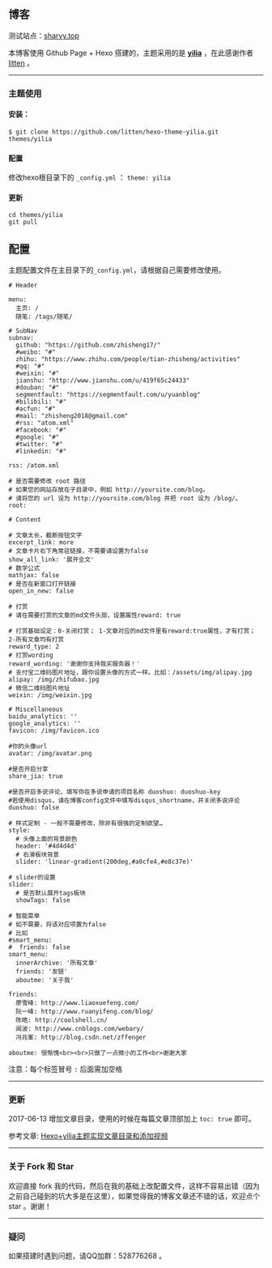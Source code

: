 ## 博客

测试站点：[sharvy.top](http://sharvy.top)

本博客使用 Github Page + Hexo 搭建的，主题采用的是 [**yilia**](https://github.com/litten/hexo-theme-yilia) ，在此感谢作者 [litten](https://github.com/litten) 。


***

### 主题使用

#### 安装：

```
$ git clone https://github.com/litten/hexo-theme-yilia.git themes/yilia
```

#### 配置

修改hexo根目录下的 `_config.yml` ： `theme: yilia`

#### 更新

```
cd themes/yilia
git pull
```

## 配置

主题配置文件在主目录下的`_config.yml`，请根据自己需要修改使用。

```
# Header

menu:
  主页: /
  随笔: /tags/随笔/

# SubNav
subnav:
  github: "https://github.com/zhisheng17/"
  #weibo: "#"
  zhihu: "https://www.zhihu.com/people/tian-zhisheng/activities"
  #qq: "#"
  #weixin: "#"
  jianshu: "http://www.jianshu.com/u/419f65c24433"
  #douban: "#"
  segmentfault: "https://segmentfault.com/u/yuanblog"
  #bilibili: "#"
  #acfun: "#"
  #mail: "zhisheng2018@gmail.com"
  #rss: "atom.xml"
  #facebook: "#"
  #google: "#"
  #twitter: "#"
  #linkedin: "#"

rss: /atom.xml

# 是否需要修改 root 路径
# 如果您的网站存放在子目录中，例如 http://yoursite.com/blog，
# 请将您的 url 设为 http://yoursite.com/blog 并把 root 设为 /blog/。
root:

# Content

# 文章太长，截断按钮文字
excerpt_link: more
# 文章卡片右下角常驻链接，不需要请设置为false
show_all_link: '展开全文'
# 数学公式
mathjax: false
# 是否在新窗口打开链接
open_in_new: false

# 打赏
# 请在需要打赏的文章的md文件头部，设置属性reward: true

# 打赏基础设定：0-关闭打赏； 1-文章对应的md文件里有reward:true属性，才有打赏； 2-所有文章均有打赏
reward_type: 2
# 打赏wording
reward_wording: '谢谢你支持我买服务器！'
# 支付宝二维码图片地址，跟你设置头像的方式一样。比如：/assets/img/alipay.jpg
alipay: /img/zhifubao.jpg
# 微信二维码图片地址
weixin: /img/weixin.jpg

# Miscellaneous
baidu_analytics: ''
google_analytics: ''
favicon: /img/favicon.ico

#你的头像url
avatar: /img/avatar.png

#是否开启分享
share_jia: true

#是否开启多说评论，填写你在多说申请的项目名称 duoshuo: duoshuo-key
#若使用disqus，请在博客config文件中填写disqus_shortname，并关闭多说评论
duoshuo: false

# 样式定制 - 一般不需要修改，除非有很强的定制欲望…
style:
  # 头像上面的背景颜色
  header: '#4d4d4d'
  # 右滑板块背景
  slider: 'linear-gradient(200deg,#a0cfe4,#e8c37e)'

# slider的设置
slider:
  # 是否默认展开tags板块
  showTags: false

# 智能菜单
# 如不需要，将该对应项置为false
# 比如
#smart_menu:
#  friends: false
smart_menu:
  innerArchive: '所有文章'
  friends: '友链'
  aboutme: '关于我'

friends:
  廖雪峰: http://www.liaoxuefeng.com/
  阮一峰: http://www.ruanyifeng.com/blog/
  陈皓: http://coolshell.cn/
  闻波: http://www.cnblogs.com/webary/
  冯兆峯: http://blog.csdn.net/zffenger

aboutme: 很惭愧<br><br>只做了一点微小的工作<br>谢谢大家
```

注意：每个标签冒号 `:` 后面需加空格

***

### 更新

2017-06-13   增加文章目录，使用的时候在每篇文章顶部加上 `toc: true` 即可。

参考文章:  [Hexo+yilia主题实现文章目录和添加视频 ](http://lawlite.me/2017/04/17/Hexo-yilia%E4%B8%BB%E9%A2%98%E5%AE%9E%E7%8E%B0%E6%96%87%E7%AB%A0%E7%9B%AE%E5%BD%95%E5%92%8C%E6%B7%BB%E5%8A%A0%E8%A7%86%E9%A2%91/)

***

### 关于 Fork 和 Star

欢迎直接 fork 我的代码，然后在我的基础上改配置文件，这样不容易出错（因为之前自己碰到的坑大多是在这里），如果觉得我的博客文章还不错的话，欢迎点个 star 。谢谢！

***

### 疑问

如果搭建时遇到问题，请QQ加群：528776268 。
